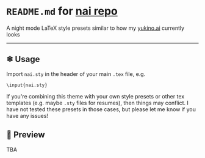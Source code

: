 # `README.md` for [nai repo](https://github.com/Ai-Yukino/nai)

A night mode LaTeX style presets similar to how my [yukino.ai](http://yukino.ai/) currently looks

---

## ❄ Usage

Import `nai.sty` in the header of your main `.tex` file, e.g.

```
\input{nai.sty}
```

If you're combining this theme with your own style presets or other tex templates (e.g. maybe `.sty` files for resumes), then things may conflict. I have not tested these presets in those cases, but please let me know if you have any issues!

## 🌸 Preview

TBA

